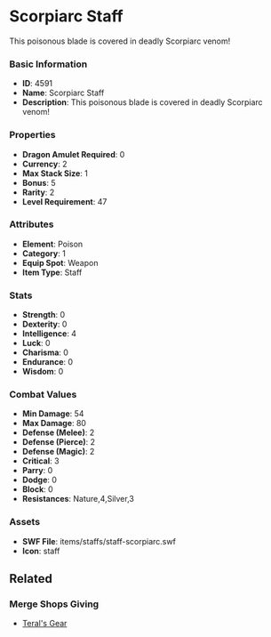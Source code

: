 # Scorpiarc Staff

This poisonous blade is covered in deadly Scorpiarc venom!

### Basic Information

- **ID**: 4591
- **Name**: Scorpiarc Staff
- **Description**: This poisonous blade is covered in deadly Scorpiarc venom!

### Properties

- **Dragon Amulet Required**: 0
- **Currency**: 2
- **Max Stack Size**: 1
- **Bonus**: 5
- **Rarity**: 2
- **Level Requirement**: 47

### Attributes

- **Element**: Poison
- **Category**: 1
- **Equip Spot**: Weapon
- **Item Type**: Staff

### Stats

- **Strength**: 0
- **Dexterity**: 0
- **Intelligence**: 4
- **Luck**: 0
- **Charisma**: 0
- **Endurance**: 0
- **Wisdom**: 0

### Combat Values

- **Min Damage**: 54
- **Max Damage**: 80
- **Defense (Melee)**: 2
- **Defense (Pierce)**: 2
- **Defense (Magic)**: 2
- **Critical**: 3
- **Parry**: 0
- **Dodge**: 0
- **Block**: 0
- **Resistances**: Nature,4,Silver,3

### Assets

- **SWF File**: items/staffs/staff-scorpiarc.swf
- **Icon**: staff

## Related

### Merge Shops Giving

- [Teral's Gear](../merge-shops/67-teral-s-gear.md)

